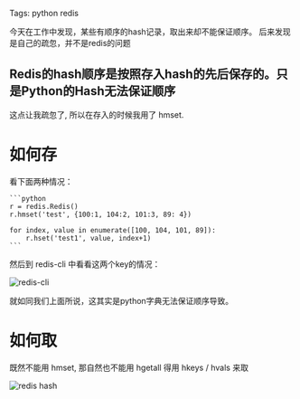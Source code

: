 Tags: python redis

今天在工作中发现，某些有顺序的hash记录，取出来却不能保证顺序。
后来发现是自己的疏忽，并不是redis的问题

## Redis的hash顺序是按照存入hash的先后保存的。只是Python的Hash无法保证顺序

这点让我疏忽了, 所以在存入的时候我用了 hmset.

# 如何存

看下面两种情况：

    ```python
    r = redis.Redis()
    r.hmset('test', {100:1, 104:2, 101:3, 89: 4})

    for index, value in enumerate([100, 104, 101, 89]):
        r.hset('test1', value, index+1)
    ```

然后到 redis-cli 中看看这两个key的情况：

![redis-cli](http://i1297.photobucket.com/albums/ag23/yueyoum/xx_zps76ffb3fe.png)

就如同我们上面所说，这其实是python字典无法保证顺序导致。


# 如何取

既然不能用 hmset, 那自然也不能用 hgetall 
得用 hkeys / hvals 来取

![redis hash](http://i1297.photobucket.com/albums/ag23/yueyoum/xx_zps1714d7d0.png)

